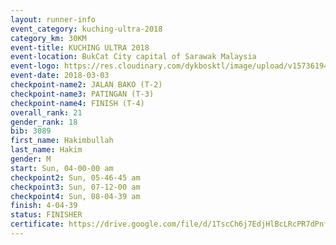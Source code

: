 ```yaml
--- 
layout: runner-info 
event_category: kuching-ultra-2018 
category_km: 30KM 
event-title: KUCHING ULTRA 2018 
event-location: BukCat City capital of Sarawak Malaysia 
event-logo: https://res.cloudinary.com/dykbosktl/image/upload/v1573619473/Logo/kuching-ultra-2018-logo_tlpvm5.png 
event-date: 2018-03-03 
checkpoint-name2: JALAN BAKO (T-2) 
checkpoint-name3: PATINGAN (T-3) 
checkpoint-name4: FINISH (T-4) 
overall_rank: 21
gender_rank: 18
bib: 3089
first_name: Hakimbullah
last_name: Hakim
gender: M
start: Sun, 04-00-00 am
checkpoint2: Sun, 05-46-45 am
checkpoint3: Sun, 07-12-00 am
checkpoint4: Sun, 08-04-39 am
finish: 4-04-39
status: FINISHER
certificate: https://drive.google.com/file/d/1TscCh6j7EdjHlBcLRcPR7dPnf7LVYS/view?usp=sharing","CERTIFICATE")
--- 
```

